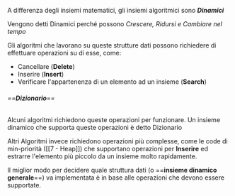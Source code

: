 A differenza degli insiemi matematici, gli insiemi algoritmici sono ***Dinamici***

Vengono detti Dinamici perché possono *Crescere, Ridursi e Cambiare nel tempo*

Gli algoritmi che lavorano su queste strutture dati possono richiedere di effettuare operazioni su di esse, come:
- Cancellare (**Delete**)
- Inserire (**Insert**)
- Verificare l'appartenenza di un elemento ad un insieme (**Search**)

###### ==**Dizionario**==
Alcuni algoritmi richiedono queste operazioni per funzionare.
Un insieme dinamico che supporta queste operazioni è detto Dizionario 

Altri Algoritmi invece richiedono operazioni più complesse, come le code di min-priorità ([[7 - Heap]]) che supportano operazioni per **Inserire** ed estrarre l'elemento più piccolo da un insieme molto rapidamente.

Il miglior modo per decidere quale struttura dati (o ==**insieme dinamico generale**==) va implementata è in base alle operazioni che devono essere supportate.



